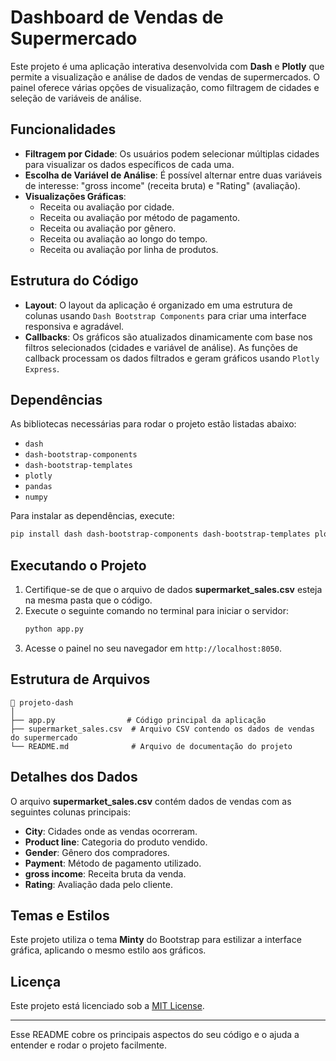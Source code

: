 # Dashboard de Vendas de Supermercado

Este projeto é uma aplicação interativa desenvolvida com **Dash** e **Plotly** que permite a visualização e análise de dados de vendas de supermercados. O painel oferece várias opções de visualização, como filtragem de cidades e seleção de variáveis de análise.

## Funcionalidades

- **Filtragem por Cidade**: Os usuários podem selecionar múltiplas cidades para visualizar os dados específicos de cada uma.
- **Escolha de Variável de Análise**: É possível alternar entre duas variáveis de interesse: "gross income" (receita bruta) e "Rating" (avaliação).
- **Visualizações Gráficas**:
  - Receita ou avaliação por cidade.
  - Receita ou avaliação por método de pagamento.
  - Receita ou avaliação por gênero.
  - Receita ou avaliação ao longo do tempo.
  - Receita ou avaliação por linha de produtos.

## Estrutura do Código

- **Layout**: O layout da aplicação é organizado em uma estrutura de colunas usando `Dash Bootstrap Components` para criar uma interface responsiva e agradável.
- **Callbacks**: Os gráficos são atualizados dinamicamente com base nos filtros selecionados (cidades e variável de análise). As funções de callback processam os dados filtrados e geram gráficos usando `Plotly Express`.
  
## Dependências

As bibliotecas necessárias para rodar o projeto estão listadas abaixo:

- `dash`
- `dash-bootstrap-components`
- `dash-bootstrap-templates`
- `plotly`
- `pandas`
- `numpy`

Para instalar as dependências, execute:
```bash
pip install dash dash-bootstrap-components dash-bootstrap-templates plotly pandas numpy
```

## Executando o Projeto

1. Certifique-se de que o arquivo de dados **supermarket_sales.csv** esteja na mesma pasta que o código.
2. Execute o seguinte comando no terminal para iniciar o servidor:
   ```bash
   python app.py
   ```
3. Acesse o painel no seu navegador em `http://localhost:8050`.

## Estrutura de Arquivos

```
📁 projeto-dash
│
├── app.py                # Código principal da aplicação
├── supermarket_sales.csv  # Arquivo CSV contendo os dados de vendas do supermercado
└── README.md              # Arquivo de documentação do projeto
```

## Detalhes dos Dados

O arquivo **supermarket_sales.csv** contém dados de vendas com as seguintes colunas principais:
- **City**: Cidades onde as vendas ocorreram.
- **Product line**: Categoria do produto vendido.
- **Gender**: Gênero dos compradores.
- **Payment**: Método de pagamento utilizado.
- **gross income**: Receita bruta da venda.
- **Rating**: Avaliação dada pelo cliente.

## Temas e Estilos

Este projeto utiliza o tema **Minty** do Bootstrap para estilizar a interface gráfica, aplicando o mesmo estilo aos gráficos.

## Licença

Este projeto está licenciado sob a [MIT License](LICENSE).

---

Esse README cobre os principais aspectos do seu código e o ajuda a entender e rodar o projeto facilmente.
